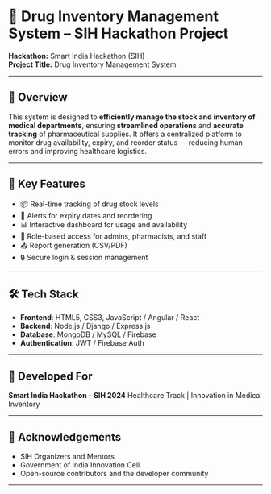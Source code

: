 # 💊 Drug Inventory Management System – SIH Hackathon Project

**Hackathon:** Smart India Hackathon (SIH)  
**Project Title:** Drug Inventory Management System

---

## 🧠 Overview

This system is designed to **efficiently manage the stock and inventory of medical departments**, ensuring **streamlined operations** and **accurate tracking** of pharmaceutical supplies. It offers a centralized platform to monitor drug availability, expiry, and reorder status — reducing human errors and improving healthcare logistics.

---

## 🚀 Key Features

- 📦 Real-time tracking of drug stock levels
- 📅 Alerts for expiry dates and reordering
- 📊 Interactive dashboard for usage and availability
- 🧾 Role-based access for admins, pharmacists, and staff
- 📤 Report generation (CSV/PDF)
- 🔒 Secure login & session management

---

## 🛠 Tech Stack

- **Frontend**: HTML5, CSS3, JavaScript / Angular / React 
- **Backend**: Node.js / Django / Express.js 
- **Database**: MongoDB / MySQL / Firebase 
- **Authentication**: JWT / Firebase Auth

---

## 🏁 Developed For

**Smart India Hackathon – SIH 2024**
Healthcare Track | Innovation in Medical Inventory

---


## 🙌 Acknowledgements

* SIH Organizers and Mentors
* Government of India Innovation Cell
* Open-source contributors and the developer community

---
